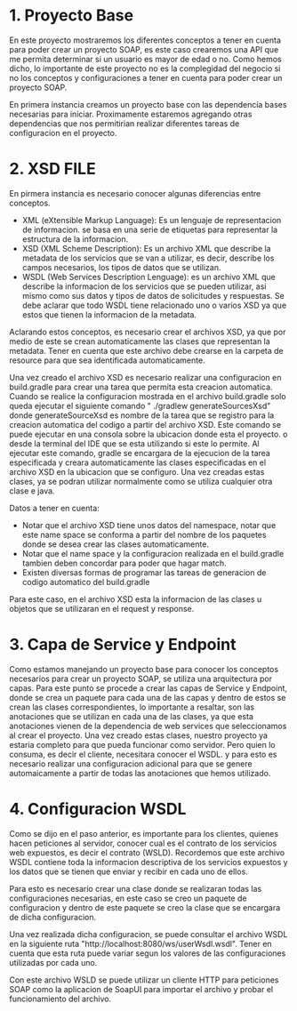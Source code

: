 # 1. Proyecto Base
En este proyecto mostraremos los diferentes conceptos a tener en cuenta para poder crear un proyecto SOAP, es este caso 
crearemos una API que me permita determinar si un usuario es mayor de edad o no. Como hemos dicho, lo importante de este 
proyecto no es la complegidad del negocio si no los conceptos y configuraciones a tener en cuenta para poder crear un 
proyecto SOAP.

En primera instancia creamos un proyecto base con las dependencia bases necesarias para iniciar. Proximamente estaremos 
agregando otras dependencias que nos permitirian realizar diferentes tareas de configuracion en el proyecto.

# 2. XSD FILE
En pirmera instancia es necesario conocer algunas diferencias entre conceptos.

- XML (eXtensible Markup Language): Es un lenguaje de representacion de informacion. se basa en una serie de etiquetas para representar la estructura de la informacion.
- XSD (XML Scheme Description): Es un archivo XML que describe la metadata de los servicios que se van a utilizar, es decir, describe los campos necesarios, los tipos de 
datos que se utilizan.
- WSDL (Web Services Description Lenguage): es un archivo XML que describe la informacion de los servicios que se pueden utilizar, asi mismo como sus datos y tipos de datos 
de solicitudes y respuestas. Se debe aclarar que todo WSDL tiene relacionado uno o varios XSD ya que estos que tienen la informacion de la metadata.

Aclarando estos conceptos, es necesario crear el archivos XSD, ya que por medio de este se crean automaticamente las clases que representan la metadata. Tener en cuenta que 
este archivo debe crearse en la carpeta de resource para que sea identificada automaticamente.

Una vez creado el archivo XSD es necesario realizar una configuracion en build.gradle para crear una tarea que permita esta creacion automatica. Cuando se realice la configuracion 
mostrada en el archivo build.gradle solo queda ejecutar el siguiente comando " ./gradlew generateSourcesXsd" donde generateSourceXsd es nombre de la tarea que se registro para la 
creacion automatica del codigo a partir del archivo XSD. Este comando se puede ejecutar en una consola sobre la ubicacion donde esta el proyecto. o desde la terminal del IDE que se 
esta utilizando si este lo permite. Al ejecutar este comando, gradle se encargara de la ejecucion de la tarea especificada y creara automaticamente las clases especificadas en el 
archivo XSD en la ubicacion que se configuro. Una vez creadas estas clases, ya se podran utilizar normalmente como se utiliza cualquier otra clase e java.

Datos a tener en cuenta:
- Notar que el archivo XSD tiene unos datos del namespace, notar que este name space se conforma a partir del nombre de los paquetes donde se desea crear las clases automaticamente.
- Notar que el name space y la configuracion realizada en el build.gradle tambien deben concordar para poder que hagar match.
- Existen diversas formas de programar las tareas de generacion de codigo automatico del build.gradle

Para este caso, en el archivo XSD esta la informacion de las clases u objetos que se utilizaran en el request y response.

# 3. Capa de Service y Endpoint
Como estamos manejando un proyecto base para conocer los conceptos necesarios para crear un proyecto SOAP, se utiliza una arquitectura por 
capas. Para este punto se procede a crear las capas de Service y Endpoint, donde se crea un paquete para cada una de las capas y dentro de 
estos se crean las clases correspondientes, lo importante a resaltar, son las anotaciones que se utilizan en cada una de las clases, ya que 
esta anotaciones vienen de la dependencia de web services que seleccionamos al crear el proyecto. Una vez creado estas clases, nuestro proyecto 
ya estaria completo para que pueda funcionar como servidor. Pero quien lo consuma, es decir el cliente, necesitara conocer el WSDL. y para esto 
es necesario realizar una configuracion adicional para que se genere automaicamente a partir de todas las anotaciones que hemos utilizado.

# 4. Configuracion WSDL
Como se dijo en el paso anterior, es importante para los clientes, quienes hacen peticiones al servidor, conocer cual es el contrato de los 
servicios web expuestos, es decir el contrato (WSLD). Recordemos que este archivo WSDL contiene toda la informacion descriptiva de los servicios 
expuestos y los datos que se tienen que enviar y recibir en cada uno de ellos.

Para esto es necesario crear una clase donde se realizaran todas las configuraciones necesarias, en este caso se creo un paquete de configuracion 
y dentro de este paquete se creo la clase que se encargara de dicha configuracion.

Una vez realizada dicha configuracion, se puede consultar el archivo WSDL en la siguiente ruta "http://localhost:8080/ws/userWsdl.wsdl". Tener en 
cuenta que esta ruta puede variar segun los valores de las configuraciones utilizadas por cada uno.

Con este archivo WSLD se puede utilizar un cliente HTTP para peticiones SOAP como la aplicacion de SoapUI para importar el archivo y probar el 
funcionamiento del archivo.